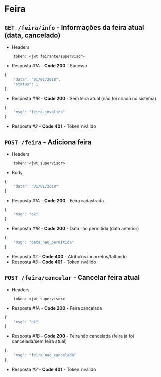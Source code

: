 # Feira

## `GET /feira/info` - Informações da feira atual (data, cancelado)

- Headers

```
    token: <jwt feirante/supervisor>
```

- Resposta _#1A_ - **Code 200** - Sucesso
```javascript
{
    "data": "01/01/2018",
    "status": 1
}
```

- Resposta _#1B_ - **Code 200** - Sem feira atual (não foi criada no sistema)
```javascript
{
    "msg": "feira_invalida"
}
```

- Resposta _#2_ - **Code 401** - Token inválido

## `POST /feira` - Adiciona feira

- Headers

```
    token: <jwt supervisor>
```

- Body

```javascript
{
    "data": "01/01/2018"
}
```

- Resposta _#1A_ - **Code 200** - Feira cadastrada

```javascript
{
    "msg": "ok"
}
```

- Resposta _#1B_ - **Code 200** - Data não permitida (data anterior)

```javascript
{
    "msg": "data_nao_permitida"
}
```

- Resposta _#2_ - **Code 400** - Atributos incorretos/faltando
- Resposta _#3_ - **Code 401** - Token inválido

## `POST /feira/cancelar` - Cancelar feira atual

- Headers

```
    token: <jwt supervisor>
```

- Resposta _#1A_ - **Code 200** - Feira cancelada

```javascript
{
    "msg": "ok"
}
```

- Resposta _#1B_ - **Code 200** - Feira não cancelada (feira ja foi cancelada/sem feira atual)

```javascript
{
    "msg": "feira_nao_cancelada"
}
```

- Resposta _#2_ - **Code 401** - Token inválido
